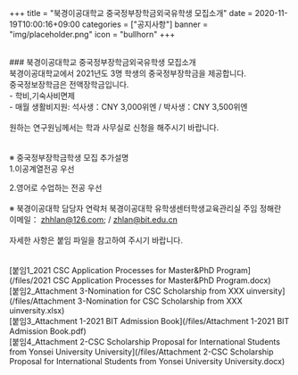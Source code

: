+++
title = "북경이공대학교 중국정부장학금외국유학생 모집소개"
date = 2020-11-19T10:00:16+09:00
categories = ["공지사항"]
banner = "img/placeholder.png"
icon = "bullhorn"
+++
<!--more-->

<br>
### 북경이공대학교 중국정부장학금외국유학생 모집소개

<br>
북경이공대학교에서 2021년도 3명 학생의 중국정부장학금을 제공합니다.
<br>
중국정보장학금은 전액장학금입니다.
<br>
- 학비,기숙사비면제
<br>
- 매월 생활비지원: 석사생：CNY 3,000위엔 / 박사생：CNY 3,500위엔
<br>
<br>
원하는 연구원님께서는 학과 사무실로 신청을 해주시기 바랍니다.
<br>
<br>
<br>
※ 중국정부장학금학생 모집 추가설명
<br>
1.이공계열전공  우선

2.영어로 수업하는 전공 우선
<br>
<br>
※ 북경이공대학 담당자 연락처
북경이공대학 유학생센터학생교육관리실 주임 정해란
<br>
이메일： zhhlan@126.com; / zhlan@bit.edu.cn
<br>
<br>
자세한 사항은 붙임 파일을 참고하여 주시기 바랍니다.
<br>
<br>
<br>
[붙임1_2021 CSC Application Processes for Master&PhD Program](/files/2021 CSC Application Processes for Master&PhD Program.docx)
<br>
[붙임2_Attachment 3-Nomination for CSC Scholarship from XXX uinversity](/files/Attachment 3-Nomination for CSC Scholarship from XXX uinversity.xlsx)
<br>
[붙임3_Attachment 1-2021 BIT Admission Book](/files/Attachment 1-2021 BIT Admission Book.pdf)
<br>
[붙임4_Attachment 2-CSC Scholarship Proposal for International Students from Yonsei University  University](/files/Attachment 2-CSC Scholarship Proposal for International Students from Yonsei University  University.docx)
<br>

<br>
